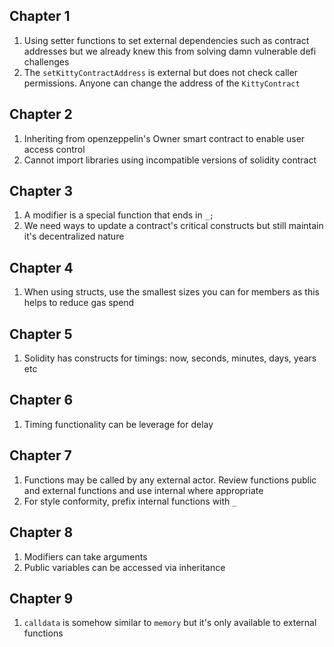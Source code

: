 Chapter 1
----
1. Using setter functions to set external dependencies such as contract addresses but we already knew this from solving damn vulnerable defi challenges
2. The `setKittyContractAddress` is external but does not check caller permissions. Anyone can change the address of the `KittyContract`

Chapter 2
---
1. Inheriting from openzeppelin's Owner smart contract to enable user access control
2. Cannot import libraries using incompatible versions of solidity contract

Chapter 3
---
1. A modifier is a special function that ends in `_;`
2. We need ways to update a contract's critical constructs but still maintain it's decentralized nature

Chapter 4
---
1. When using structs, use the smallest sizes you can for members as this helps to reduce gas spend

Chapter 5
---
1. Solidity has constructs for timings: now, seconds, minutes, days, years etc

Chapter 6
---
1. Timing functionality can be leverage for delay

Chapter 7
---
1. Functions may be called by any external actor. Review functions public and external functions and use internal where appropriate
2. For style conformity, prefix internal functions with `_`

Chapter 8
---
1. Modifiers can take arguments
2. Public variables can be accessed via inheritance

Chapter 9
---
1. `calldata` is somehow similar to `memory` but it's only available to external functions